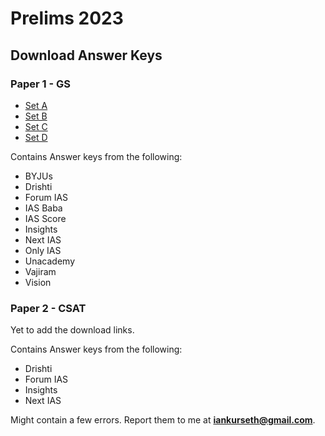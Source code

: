 
# Prelims 2023

## Download Answer Keys

### Paper 1 - GS
* [Set A](https://drive.google.com/file/d/1zHi3ltN71kJBodwln0Ku4QjxvoR_R3h7/view?usp=sharing)
* [Set B](https://drive.google.com/file/d/1Vb8Nv5iA_53IirmXGZOkkXsvABryo4Ot/view?usp=sharing)
* [Set C](https://drive.google.com/file/d/1fzO4068VJ8uv4nv4DXN3OEP3z2JoqvW0/view?usp=sharing)
* [Set D](https://drive.google.com/file/d/1JkMQ7gXefqTuuVxYld0sZh8NamcsaR7d/view?usp=sharing)


Contains Answer keys from the following:
* BYJUs
* Drishti
* Forum IAS
* IAS Baba
* IAS Score
* Insights
* Next IAS
* Only IAS
* Unacademy
* Vajiram
* Vision


### Paper 2 - CSAT
Yet to add the download links.

Contains Answer keys from the following:
* Drishti
* Forum IAS
* Insights
* Next IAS



Might contain a few errors.
Report them to me at **iankurseth@gmail.com**.

